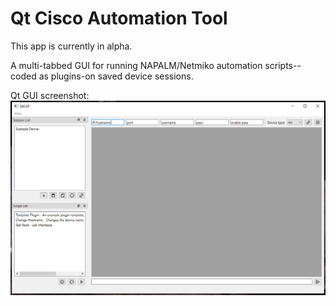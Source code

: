 # Qt Cisco Automation Tool

This app is currently in alpha.

A multi-tabbed GUI for running NAPALM/Netmiko automation scripts--coded as plugins-on saved device sessions.

Qt GUI screenshot:
![](screenshot.png)